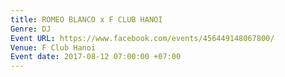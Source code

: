 ```yaml
---
title: ROMEO BLANCO x F CLUB HANOI
Genre: DJ
Event URL: https://www.facebook.com/events/456449148067800/
Venue: F Club Hanoi
Event date: 2017-08-12 07:00:00 +07:00
---
```


